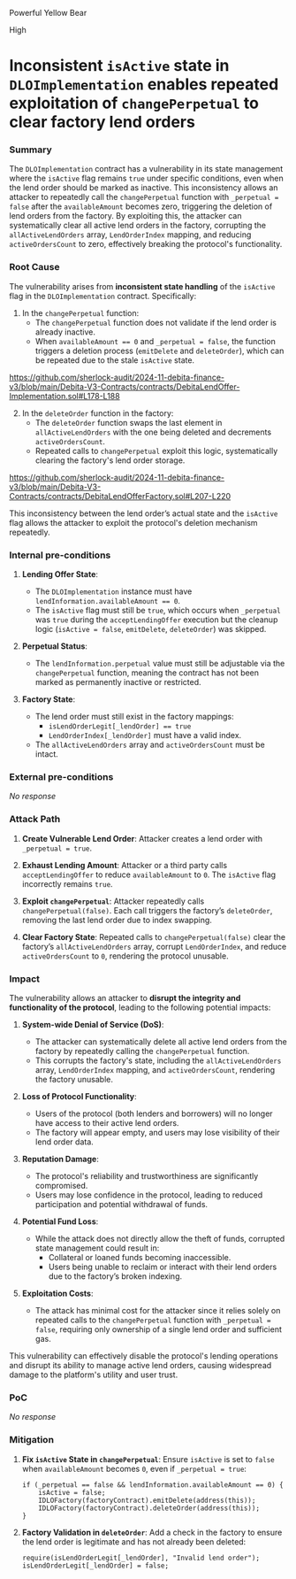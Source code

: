 Powerful Yellow Bear

High

# Inconsistent `isActive` state in `DLOImplementation` enables repeated exploitation of `changePerpetual` to clear factory lend orders

### Summary

The `DLOImplementation` contract has a vulnerability in its state management where the `isActive` flag remains `true` under specific conditions, even when the lend order should be marked as inactive. This inconsistency allows an attacker to repeatedly call the `changePerpetual` function with `_perpetual = false` after the `availableAmount` becomes zero, triggering the deletion of lend orders from the factory. By exploiting this, the attacker can systematically clear all active lend orders in the factory, corrupting the `allActiveLendOrders` array, `LendOrderIndex` mapping, and reducing `activeOrdersCount` to zero, effectively breaking the protocol's functionality.

### Root Cause

The vulnerability arises from **inconsistent state handling** of the `isActive` flag in the `DLOImplementation` contract. Specifically:

1. In the `changePerpetual` function:
   - The `changePerpetual` function does not validate if the lend order is already inactive.
   - When `availableAmount == 0` and `_perpetual = false`, the function triggers a deletion process (`emitDelete` and `deleteOrder`), which can be repeated due to the stale `isActive` state.

https://github.com/sherlock-audit/2024-11-debita-finance-v3/blob/main/Debita-V3-Contracts/contracts/DebitaLendOffer-Implementation.sol#L178-L188

2. In the `deleteOrder` function in the factory:
   - The `deleteOrder` function swaps the last element in `allActiveLendOrders` with the one being deleted and decrements `activeOrdersCount`.
   - Repeated calls to `changePerpetual` exploit this logic, systematically clearing the factory's lend order storage. 

https://github.com/sherlock-audit/2024-11-debita-finance-v3/blob/main/Debita-V3-Contracts/contracts/DebitaLendOfferFactory.sol#L207-L220

This inconsistency between the lend order’s actual state and the `isActive` flag allows the attacker to exploit the protocol's deletion mechanism repeatedly.

### Internal pre-conditions

1. **Lending Offer State**:
   - The `DLOImplementation` instance must have `lendInformation.availableAmount == 0`.
   - The `isActive` flag must still be `true`, which occurs when `_perpetual` was `true` during the `acceptLendingOffer` execution but the cleanup logic (`isActive = false`, `emitDelete`, `deleteOrder`) was skipped.

2. **Perpetual Status**:
   - The `lendInformation.perpetual` value must still be adjustable via the `changePerpetual` function, meaning the contract has not been marked as permanently inactive or restricted.

3. **Factory State**:
   - The lend order must still exist in the factory mappings:
     - `isLendOrderLegit[_lendOrder] == true`
     - `LendOrderIndex[_lendOrder]` must have a valid index.
   - The `allActiveLendOrders` array and `activeOrdersCount` must be intact.

### External pre-conditions

_No response_

### Attack Path

1. **Create Vulnerable Lend Order**: Attacker creates a lend order with `_perpetual = true`.

2. **Exhaust Lending Amount**: Attacker or a third party calls `acceptLendingOffer` to reduce `availableAmount` to `0`. The `isActive` flag incorrectly remains `true`.

3. **Exploit `changePerpetual`**: Attacker repeatedly calls `changePerpetual(false)`. Each call triggers the factory’s `deleteOrder`, removing the last lend order due to index swapping.

4. **Clear Factory State**: Repeated calls to `changePerpetual(false)` clear the factory’s `allActiveLendOrders` array, corrupt `LendOrderIndex`, and reduce `activeOrdersCount` to `0`, rendering the protocol unusable.

### Impact

The vulnerability allows an attacker to **disrupt the integrity and functionality of the protocol**, leading to the following potential impacts:

1. **System-wide Denial of Service (DoS)**:
   - The attacker can systematically delete all active lend orders from the factory by repeatedly calling the `changePerpetual` function.
   - This corrupts the factory's state, including the `allActiveLendOrders` array, `LendOrderIndex` mapping, and `activeOrdersCount`, rendering the factory unusable.

2. **Loss of Protocol Functionality**:
   - Users of the protocol (both lenders and borrowers) will no longer have access to their active lend orders.
   - The factory will appear empty, and users may lose visibility of their lend order data.

3. **Reputation Damage**:
   - The protocol's reliability and trustworthiness are significantly compromised. 
   - Users may lose confidence in the protocol, leading to reduced participation and potential withdrawal of funds.

4. **Potential Fund Loss**:
   - While the attack does not directly allow the theft of funds, corrupted state management could result in:
     - Collateral or loaned funds becoming inaccessible.
     - Users being unable to reclaim or interact with their lend orders due to the factory’s broken indexing.

5. **Exploitation Costs**:
   - The attack has minimal cost for the attacker since it relies solely on repeated calls to the `changePerpetual` function with `_perpetual = false`, requiring only ownership of a single lend order and sufficient gas.

This vulnerability can effectively disable the protocol's lending operations and disrupt its ability to manage active lend orders, causing widespread damage to the platform's utility and user trust.

### PoC

_No response_

### Mitigation

1. **Fix `isActive` State in `changePerpetual`**:
   Ensure `isActive` is set to `false` when `availableAmount` becomes `0`, even if `_perpetual = true`:
   ```solidity
   if (_perpetual == false && lendInformation.availableAmount == 0) {
       isActive = false;
       IDLOFactory(factoryContract).emitDelete(address(this));
       IDLOFactory(factoryContract).deleteOrder(address(this));
   }
   ```
2. **Factory Validation in `deleteOrder`**:
   Add a check in the factory to ensure the lend order is legitimate and has not already been deleted:
   ```solidity
   require(isLendOrderLegit[_lendOrder], "Invalid lend order");
   isLendOrderLegit[_lendOrder] = false;
   ```